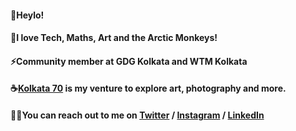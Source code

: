 #### 👋Heylo!
#### 💖I love Tech, Maths, Art and the Arctic Monkeys!
#### ⚡Community member at GDG Kolkata and WTM Kolkata
#### ☕[Kolkata 70](http://www.rajwrita.com/kol70/) is my venture to explore art, photography and more.
#### 🙋‍♀️You can reach out to me on [Twitter](https://twitter.com/rajwrita) / [Instagram](https://www.instagram.com/rajwrita/) / [LinkedIn](https://www.linkedin.com/in/rajwrita-nath/)
